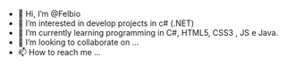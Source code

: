 - 👋 Hi, I’m @Felbio
- 👀 I’m interested in  develop projects in c# (.NET)
- 🌱 I’m currently learning  programming in C#, HTML5, CSS3 , JS e Java.
- 💞️ I’m looking to collaborate on ...
- 📫 How to reach me ...

<!---
Felbio/Felbio is a ✨ special ✨ repository because its `README.md` (this file) appears on your GitHub profile.
You can click the Preview link to take a look at your changes.
--->
